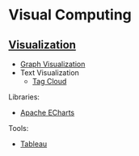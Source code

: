 # Visual Computing
## [Visualization](Visualization/README.md)
- [Graph Visualization](Visualization/Graph/README.md)
- Text Visualization
  - [Tag Cloud](Visualization/Text/Tag%20Cloud.md)

Libraries:
- [Apache ECharts](Visualization/Libraries/ECharts/README.md)

Tools:
- [Tableau](Visualization/Tools/Tableau.md)